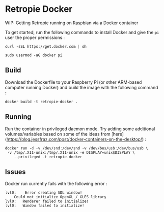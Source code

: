 # Retropie Docker

WIP: Getting Retropie running on Raspbian via a Docker container

To get started, run the following commands to install Docker and give the `pi` user the proper permissions :
```
curl -sSL https://get.docker.com | sh

sudo usermod -aG docker pi
```

## Build

Download the Dockerfile to your Raspberry Pi (or other ARM-based computer running Docker) and build the image with the following command :
```
docker build -t retropie-docker .
```

## Running

Run the container in privileged daemon mode. Try adding some additional volumes/variables based on some of the ideas from [here] (https://blog.jessfraz.com/post/docker-containers-on-the-desktop/) :

```
docker run -d -v /dev/snd:/dev/snd -v /dev/bus/usb:/dev/bus/usb \
 -v /tmp/.X11-unix:/tmp/.X11-unix -e DISPLAY=unix$DISPLAY \
    --privileged -t retropie-docker
```

## Issues

Docker run currently fails with the following error :
```
lvl0:    Error creating SDL window!
    Could not initialize OpenGL / GLES library
lvl0:   Renderer failed to initialize!
lvl0:   Window failed to initialize!
```

